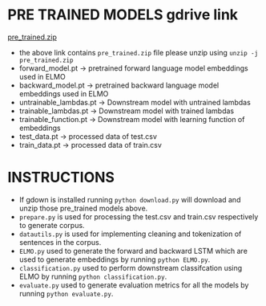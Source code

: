 # PRE TRAINED MODELS gdrive link
[pre_trained.zip](https://drive.google.com/file/d/1TJtrry4CNEFmLLOlMAIm6WuNvSG07NuV/view?usp=drive_link)

* the above link contains `pre_trained.zip` file please unzip using `unzip -j pre_trained.zip`
* forward_model.pt -> pretrained forward language model embeddings used in ELMO 
* backward_model.pt -> pretrained backward language model embeddings used in ELMO 
* untrainable_lambdas.pt -> Downstream model with untrained lambdas
* trainable_lambdas.pt -> Downstream model with trained lambdas
* trainable_function.pt -> Downstream model with learning function of embeddings
* test_data.pt -> processed data of test.csv
* train_data.pt -> processed data of train.csv

# INSTRUCTIONS

* If gdown is installed running `python download.py` will download and unzip those pre_trained models above.
* `prepare.py` is used for processing the test.csv and train.csv respectively to generate corpus.
* `datautils.py` is used for implementing cleaning and tokenization of sentences in the corpus.
*  `ELMO.py` used to generate the forward and backward LSTM which are used to  generate embeddings by running `python ELMO.py`.
* `classification.py` used to perform downstream classifcation  using ELMO by running `python classification.py`.
* `evaluate.py` used to generate evaluation metrics for all the models by running `python evaluate.py`.

